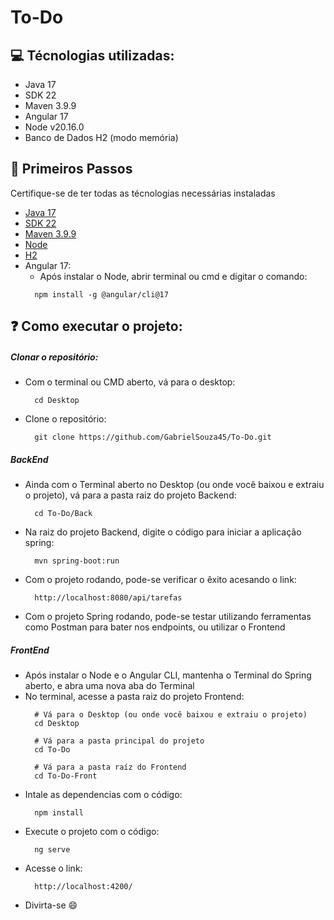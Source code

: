 # To-Do

<h2>💻 Técnologias utilizadas:</h2>
<ul>
  <li>Java 17</li>
  <li>SDK 22</li>
  <li>Maven 3.9.9</li>
  <li>Angular 17</li>
  <li>Node v20.16.0</li>
  <li>Banco de Dados H2 (modo memória)</li>
</ul>

<h2>🚶 Primeiros Passos</h2>
<p>Certifique-se de ter todas as técnologias necessárias instaladas</p>
<ul>
  <li><a href="https://www.oracle.com/br/java/technologies/downloads/" target="_blank">Java 17</a></li>
  <li><a href="https://www.oracle.com/br/java/technologies/downloads/" target="_blank">SDK 22</a></li>
  <li><a href="https://maven.apache.org/download.cgi" target="_blank">Maven 3.9.9</a></li>
  <li><a href="https://nodejs.org/pt/download" target="_blank">Node</a></li>
  <li><a href="https://www.h2database.com/html/download-archive.html" target="_blank">H2</a></li>
  <li>
    Angular 17:
    <ul>
      <li>Após instalar o Node, abrir terminal ou cmd e digitar o comando:</li>
    </ul>
    
  ``` 
    npm install -g @angular/cli@17 
  ```
  </li>
  
</ul>

<h2>❓ Como executar o projeto:</h2>
<h5>Clonar o repositório:</h5>
<ul>
  <li>Com o terminal ou CMD aberto, vá para o desktop:</li>

  ```
    cd Desktop
  ```
  <li>Clone o repositório:</li>
  
  ```
    git clone https://github.com/GabrielSouza45/To-Do.git
  ```

  
</ul>
<h5>BackEnd</h5>
<ul>
  <li>Ainda com o Terminal aberto no Desktop (ou onde você baixou e extraiu o projeto), vá para a pasta raiz do projeto Backend:</li>
  
  ```
    cd To-Do/Back
  ```
  <li>Na raiz do projeto Backend, digite o código para iniciar a aplicação spring:</li>
    
  ```
    mvn spring-boot:run
  ```
  <li>Com o projeto rodando, pode-se verificar o êxito acesando o link: </li>
      
  ```
    http://localhost:8080/api/tarefas
  ```
  <li>Com o projeto Spring rodando, pode-se testar utilizando ferramentas como Postman para bater nos endpoints, ou utilizar o Frontend</li>
</ul>

<h5>FrontEnd</h5>
<ul>
  <li>Após instalar o Node e o Angular CLI, mantenha o Terminal do Spring aberto, e abra uma nova aba do Terminal</li>
  <li>No terminal, acesse a pasta raiz do projeto Frontend:</li>
  
  ```
    # Vá para o Desktop (ou onde você baixou e extraiu o projeto)
    cd Desktop

    # Vá para a pasta principal do projeto
    cd To-Do

    # Vá para a pasta raíz do Frontend
    cd To-Do-Front
  ```
  <li>Intale as dependencias com o código:</li>
  
  ```
    npm install
  ```

  <li>Execute o projeto com o código:</li>
  
  ```
    ng serve
  ```
  <li>Acesse o link:</li>

  ```
    http://localhost:4200/
  ```
  <li>Divirta-se 😄</li>
</ul>




